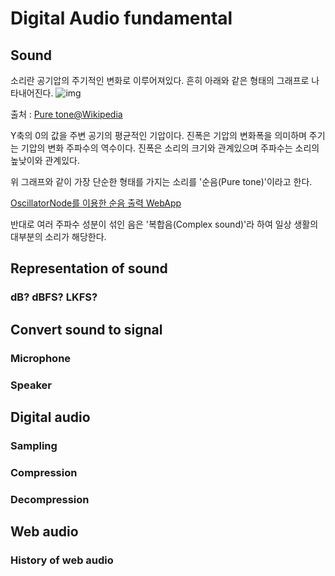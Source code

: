 # Digital Audio fundamental
## Sound
소리란 공기압의 주기적인 변화로 이루어져있다. 흔히 아래와 같은 형태의 그래프로 나타내어진다.
![img](https://upload.wikimedia.org/wikipedia/commons/thumb/c/cd/Wave_sine.svg/1920px-Wave_sine.svg.png)

출처 : [Pure tone@Wikipedia](https://en.wikipedia.org/wiki/Pure_tone)

Y축의 0의 값을 주변 공기의 평균적인 기압이다. 진폭은 기압의 변화폭을 의미하며 주기는 기압의 변화 주파수의 역수이다. 진폭은 소리의 크기와 관계있으며 주파수는 소리의 높낮이와 관계있다.

위 그래프와 같이 가장 단순한 형태를 가지는 소리를 '순음(Pure tone)'이라고 한다.

[OscillatorNode를 이용한 순음 출력 WebApp](https://webaudioapi.com/samples/oscillator/)

반대로 여러 주파수 성분이 섞인 음은 '복합음(Complex sound)'라 하여 일상 생활의 대부분의 소리가 해당한다.
## Representation of sound
### dB? dBFS? LKFS?
## Convert sound to signal
### Microphone
### Speaker
## Digital audio
### Sampling
### Compression
### Decompression
## Web audio
### History of web audio
### 